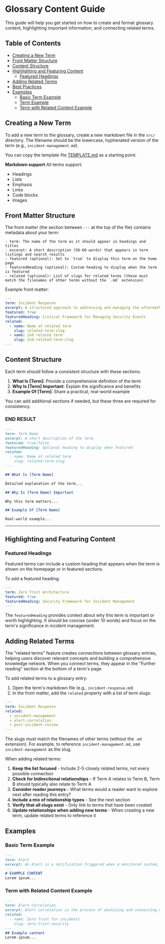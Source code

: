 # Glossary Content Guide

This guide will help you get started on how to create and format glossary content, highlighting important information, and connecting related terms.

## Table of Contents
- [Creating a New Term](#creating-a-new-term)
- [Front Matter Structure](#front-matter-structure)
- [Content Structure](#content-structure)
- [Highlighting and Featuring Content](#highlighting-and-featuring-content)
  - [Featured Headings](#featured-headings)
- [Adding Related Terms](#adding-related-terms)
- [Best Practices](#best-practices)
- [Examples](#examples)
  - [Basic Term Example](#basic-term-example)
  - [Term Example](#term-example)
  - [Term with Related Content Example](#term-with-related-content-example)

## Creating a New Term

To add a new term to the glossary, create a new markdown file in the `src/` directory. 
The filename should be the lowercase, hyphenated version of the term (e.g., `incident-management.md`).

You can copy the template file [TEMPLATE.md](TEMPLATE.md) as a starting point.

**Markdown support**
All terms support:
- Headings
- Lists
- Emphasis
- Links
- Code blocks
- Images


## Front Matter Structure

The front matter (the section between `---` at the top of the file) contains metadata about your term:
```
- term: The name of the term as it should appear in headings and titles
- excerpt: A short description (50-60 words) that appears in term listings and search results
- featured (optional): Set to `true` to display this term on the home page
- featuredHeading (optional): Custom heading to display when the term is featured
- related (optional): List of slugs for related terms (these must match the filenames of other terms without the `.md` extension)
```
Example front matter:
```yaml
---
term: Incident Response
excerpt: A structured approach to addressing and managing the aftermath of a security breach or cyberattack.
featured: true
featuredHeading: Critical Framework for Managing Security Events
related:
  - name: Name of related term
    slug: related-term-slug
  - name: 2nd related term
    slug: 2nd-related-term-slug
---
```

## Content Structure

Each term should follow a consistent structure with these sections:

1. **What Is [Term]**: Provide a comprehensive definition of the term
2. **Why Is [Term] Important**: Explain the significance and benefits
3. **Example Of [Term]**: Share a practical, real-world example

You can add additional sections if needed, but these three are required for consistency.

### END RESULT

```markdown
---
term: Term Name
excerpt: A short description of the term.
featured: true|false
featuredHeading: Optional heading to display when featured
related:
  - name: Name of related term
    slug: related-term-slug
---

## What Is [Term Name]

Detailed explanation of the term...

## Why Is [Term Name] Important

Why this term matters...

## Example Of [Term Name]

Real-world example...
```

---

## Highlighting and Featuring Content

### Featured Headings

Featured terms can include a custom heading that appears when the term is shown on the homepage or in featured sections.

To add a featured heading:

```yaml
---
term: Zero Trust Architecture
featured: true
featuredHeading: Security Framework for Incident Management
---
```

The `featuredHeading` provides context about why this term is important or worth highlighting. It should be concise (under 10 words) and focus on the term's significance in incident management.

## Adding Related Terms

The "related terms" feature creates connections between glossary entries, helping users discover relevant concepts and building a comprehensive knowledge network. When you connect terms, they appear in the "Further reading" section at the bottom of a term's page.

To add related terms to a glossary entry:

1. Open the term's markdown file (e.g., `incident-response.md`)
2. In the front matter, add the `related` property with a list of term slugs:

```yaml
---
term: Incident Response
related:
  - incident-management
  - alert-correlation
  - post-incident-review
---
```

The slugs must match the filenames of other terms (without the `.md` extension). For example, to reference `incident-management.md`, use `incident-management` as the slug.

When adding related terms:

1. **Keep the list focused** - Include 2-5 closely related terms, not every possible connection
2. **Check for bidirectional relationships** - If Term A relates to Term B, Term B should typically also relate to Term A
3. **Consider reader journeys** - What terms would a reader want to explore next after reading this entry?
4. **Include a mix of relationship types** - See the next section
5. **Verify that all slugs exist** - Only link to terms that have been created
6. **Update relationships when adding new terms** - When creating a new term, update related terms to reference it

## Examples

### Basic Term Example

```markdown
---
term: Alert
excerpt: An Alert is a notification triggered when a monitored system, application, or service exceeds predefined thresholds or exhibits abnormal behavior.
---
# EXAMPLE CONTENT
Lorem ipsum...
```

### Term with Related Content Example

```markdown
---
term: Alert Correlation
excerpt: Alert correlation is the process of analyzing and connecting multiple alerts to identify patterns and reduce alert noise.
related:
  - name: Zero Trust for incidents
    slug: zero-trust-security
---
## Example content
Lorem ipsum...
```
